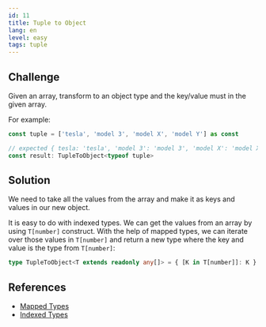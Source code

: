 ```yaml
---
id: 11
title: Tuple to Object
lang: en
level: easy
tags: tuple
---
```


## Challenge

Given an array, transform to an object type and the key/value must in the given array.

For example:

```ts
const tuple = ['tesla', 'model 3', 'model X', 'model Y'] as const

// expected { tesla: 'tesla', 'model 3': 'model 3', 'model X': 'model X', 'model Y': 'model Y'}
const result: TupleToObject<typeof tuple>
```

## Solution

We need to take all the values from the array and make it as keys and values in our new object.

It is easy to do with indexed types.
We can get the values from an array by using `T[number]` construct.
With the help of mapped types, we can iterate over those values in `T[number]` and return a new type where the key and value is the type from `T[number]`:

```ts
type TupleToObject<T extends readonly any[]> = { [K in T[number]]: K }
```

## References

- [Mapped Types](https://www.typescriptlang.org/docs/handbook/advanced-types.html#mapped-types)
- [Indexed Types](https://www.typescriptlang.org/docs/handbook/advanced-types.html#index-types)
